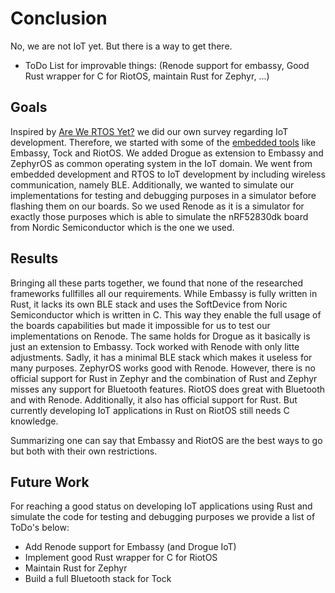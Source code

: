 # Conclusion
No, we are not IoT yet. But there is a way to get there.
 - ToDo List for improvable things: (Renode support for embassy, Good Rust wrapper for C for RiotOS, maintain Rust for Zephyr, ...)

## Goals
Inspired by [Are We RTOS Yet?](https://arewertosyet.com) we did our own survey regarding IoT development. Therefore, we started with some of the [embedded tools](https://github.com/rust-embedded/awesome-embedded-rust#tools) like Embassy, Tock and RiotOS. We added Drogue as extension to Embassy and ZephyrOS as common operating system in the IoT domain. We went from embedded development and RTOS to IoT development by including wireless communication, namely BLE. Additionally, we wanted to simulate our implementations for testing and debugging purposes in a simulator before flashing them on our boards. So we used Renode as it is a simulator for exactly those purposes which is able to simulate the nRF52830dk board from Nordic Semiconductor which is the one we used.   

## Results
Bringing all these parts together, we found that none of the researched frameworks fullfilles all our requirements. While Embassy is fully written in Rust, it lacks its own BLE stack and uses the SoftDevice from Noric Semiconductor which is written in C. This way they enable the full usage of the boards capabilities but made it impossible for us to test our implementations on Renode. The same holds for Drogue as it basically is just an extension to Embassy. Tock worked with Renode with only litte adjustments. Sadly, it has a minimal BLE stack which makes it useless for many purposes. ZephyrOS works good with Renode. However, there is no official support for Rust in Zephyr and the combination of Rust and Zephyr misses any support for Bluetooth features. RiotOS does great with Bluetooth and with Renode. Additionally, it also has official support for Rust. But currently developing IoT applications in Rust on RiotOS still needs C knowledge.   

Summarizing one can say that Embassy and RiotOS are the best ways to go but both with their own restrictions.

## Future Work
For reaching a good status on developing IoT applications using Rust and simulate the code for testing and debugging purposes we provide a list of ToDo's below:  
 - Add Renode support for Embassy (and Drogue IoT)  
 - Implement good Rust wrapper for C for RiotOS  
 - Maintain Rust for Zephyr
 - Build a full Bluetooth stack for Tock   